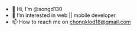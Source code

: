 - 👋 Hi, I’m @songd130
- 👀 I’m interested in web || mobile developer
- 📫 How to reach me on chongklod18@gmail.com

<!---
songd130/songd130 is a ✨ special ✨ repository because its `README.md` (this file) appears on your GitHub profile.
You can click the Preview link to take a look at your changes.
--->
